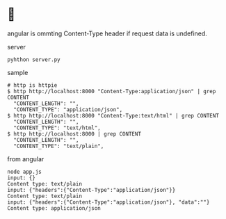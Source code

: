 # :ghost:

angular is ommting Content-Type header if request data is undefined.


server
```
pyhthon server.py
```

sample

```
# http is httpie
$ http http://localhost:8000 "Content-Type:application/json" | grep CONTENT
  "CONTENT_LENGTH": "",
  "CONTENT_TYPE": "application/json",
$ http http://localhost:8000 "Content-Type:text/html" | grep CONTENT
  "CONTENT_LENGTH": "",
  "CONTENT_TYPE": "text/html",
$ http http://localhost:8000 | grep CONTENT
  "CONTENT_LENGTH": "",
  "CONTENT_TYPE": "text/plain",
```

from angular
```
node app.js
input: {}
Content type: text/plain
input: {"headers":{"Content-Type":"application/json"}}
Content type: text/plain
input: {"headers":{"Content-Type":"application/json"}, "data":""}
Content type: application/json
```
